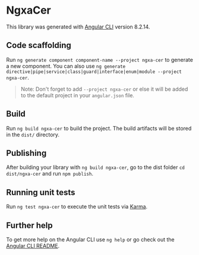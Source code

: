 # NgxaCer

This library was generated with [Angular CLI](https://github.com/angular/angular-cli) version 8.2.14.

## Code scaffolding

Run `ng generate component component-name --project ngxa-cer` to generate a new component. You can also use `ng generate directive|pipe|service|class|guard|interface|enum|module --project ngxa-cer`.
> Note: Don't forget to add `--project ngxa-cer` or else it will be added to the default project in your `angular.json` file. 

## Build

Run `ng build ngxa-cer` to build the project. The build artifacts will be stored in the `dist/` directory.

## Publishing

After building your library with `ng build ngxa-cer`, go to the dist folder `cd dist/ngxa-cer` and run `npm publish`.

## Running unit tests

Run `ng test ngxa-cer` to execute the unit tests via [Karma](https://karma-runner.github.io).

## Further help

To get more help on the Angular CLI use `ng help` or go check out the [Angular CLI README](https://github.com/angular/angular-cli/blob/master/README.md).
